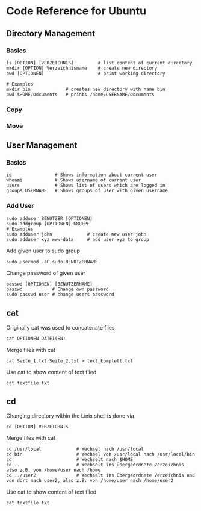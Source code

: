 # Code Reference for Ubuntu
## Directory Management
### Basics
```Shell
ls [OPTION] [VERZEICHNIS]         # list content of current directory
mkdir [OPTION] Verzeichnisname    # create new directory
pwd [OPTIONEN]                    # print working directory

# Examples
mkdir bin             # creates new directory with name bin
pwd $HOME/Documents   # prints /home/USERNAME/Documents
```
### Copy
### Move
## User Management
### Basics
```Shell
id                # Shows information about current user
whoami            # Shows username of current user
users             # Shows list of users which are logged in
groups USERNAME   # Shows groups of user with given username
```
### Add User
```Shell
sudo adduser BENUTZER [OPTIONEN]
sudo addgroup [OPTIONEN] GRUPPE
# Examples
sudo adduser john             # create new user john
sudo adduser xyz www-data     # add user xyz to group
```
Add given user to sudo group
```Shell
sudo usermod -aG sudo BENUTZERNAME
```
Change password of given user 
```Shell
passwd [OPTIONEN] [BENUTZERNAME]
passwd           # Change own password
sudo passwd user # change users password
```

## cat
Originally cat was used to concatenate files
```Shell
cat OPTIONEN DATEI(EN)
```
Merge files with cat
```Shell
cat Seite_1.txt Seite_2.txt > text_komplett.txt
```
Use cat to show content of text filed
```Shell
cat textfile.txt
```
## cd
Changing directory within the Linix shell is done via
```Shell
cd [OPTION] VERZEICHNIS
```
Merge files with cat
```Shell
cd /usr/local             # Wechsel nach /usr/local
cd bin                    # Wechsel von /usr/local nach /usr/local/bin
cd                        # Wechselt nach $HOME
cd ..                     # Wechselt ins übergeordnete Verzeichnis also z.B. von /home/user nach /home
cd ../user2               # Wechselt ins übergeordnete Verzeichnis und von dort nach user2, also z.B. von /home/user nach /home/user2 
```
Use cat to show content of text filed
```Shell
cat textfile.txt
```

